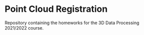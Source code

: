 # Point Cloud Registration
Repository containing the homeworks for the 3D Data Processing 2021/2022 course.
